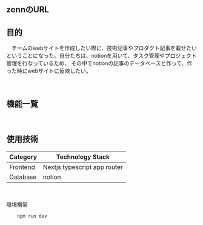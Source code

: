 
## zennのURL



## 目的
　チームのwebサイトを作成したい際に、技術記事やプロダクト記事を載せたいということになった。自分たちは、notionを用いて、タスク管理やプロジェクト管理を行なっているため、
その中でnotionの記事のデータベースと作って、作った時にwebサイトに反映したい。



<br />

## 機能一覧

<br />

## 使用技術

| Category          | Technology Stack                                     |
| ----------------- | --------------------------------------------------   |
| Frontend          | Nextjs typescript app router                                       |
| Database          | notion                                   |

<br />

環境構築

```
    npm run dev
```
